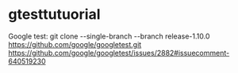 # gtesttutuorial

Google test: git clone --single-branch --branch release-1.10.0 https://github.com/google/googletest.git
https://github.com/google/googletest/issues/2882#issuecomment-640519230
